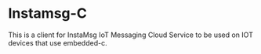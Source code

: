 # Instamsg-C 
This is a client for InstaMsg IoT Messaging Cloud Service to be used on IOT devices that use embedded-c.

